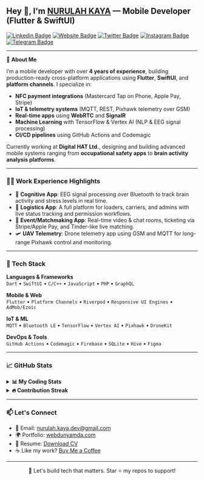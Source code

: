 ## Hey 👋, I'm [NURULAH KAYA](https://github.com/nurllhk) — Mobile Developer (Flutter & SwiftUI)

[![Linkedin Badge](https://img.shields.io/badge/-LinkedIn-0e76a8?style=flat-square&logo=Linkedin&logoColor=white)](https://www.linkedin.com/in/nurulah-kaya-10a88320a/)
[![Website Badge](https://img.shields.io/badge/Portfolio-3b5998?style=flat-square&logo=google-chrome&logoColor=white)](http://webdunyamda.com/)
[![Twitter Badge](https://img.shields.io/badge/-Twitter-00acee?style=flat-square&logo=Twitter&logoColor=white)](https://twitter.com/webdunyamda)
[![Instagram Badge](https://img.shields.io/badge/-Instagram-e4405f?style=flat-square&logo=Instagram&logoColor=white)](https://instagram.com/nurllh.k/)
[![Telegram Badge](https://img.shields.io/badge/-Telegram-0088cc?style=flat-square&logo=Telegram&logoColor=white)](https://t.me/nurllhk)

---

🎯 **About Me**

I’m a mobile developer with over **4 years of experience**, building production-ready cross-platform applications using **Flutter**, **SwiftUI**, and **platform channels**. I specialize in:

- **NFC payment integrations** (Mastercard Tap on Phone, Apple Pay, Stripe)
- **IoT & telemetry systems** (MQTT, REST, Pixhawk telemetry over GSM)
- **Real-time apps** using **WebRTC** and **SignalR**
- **Machine Learning** with TensorFlow & Vertex AI (NLP & EEG signal processing)
- **CI/CD pipelines** using GitHub Actions and Codemagic

Currently working at **Digital HAT Ltd.**, designing and building advanced mobile systems ranging from **occupational safety apps** to **brain activity analysis platforms**.

---

### 👨‍💻 Work Experience Highlights

- 🧠 **Cognitive App**: EEG signal processing over Bluetooth to track brain activity and stress levels in real time.
- 🚚 **Logistics App**: A full platform for loaders, carriers, and admins with live status tracking and permission workflows.
- 📱 **Event/Matchmaking App**: Real-time video & chat rooms, ticketing via Stripe/Apple Pay, and Tinder-like live matching.
- 🛩️ **UAV Telemetry**: Drone telemetry app using GSM and MQTT for long-range Pixhawk control and monitoring.

---

### 🚀 Tech Stack

**Languages & Frameworks**  
`Dart` • `SwiftUI` • `C/C++` • `JavaScript` • `PHP` • `GraphQL`

**Mobile & Web**  
`Flutter` • `Platform Channels` • `Riverpod` • `Responsive UI Engines` • `AdMob/Ezoic`

**IoT & ML**  
`MQTT` • `Bluetooth LE` • `TensorFlow` • `Vertex AI` • `Pixhawk` • `DroneKit`

**DevOps & Tools**  
`GitHub Actions` • `Codemagic` • `Firebase` • `SQLite` • `Hive` • `Figma`

---

### 📈 GitHub Stats

<details>
<summary><b>📊 My Coding Stats</b></summary>
<br />
<img height="180em" src="https://github-readme-stats.vercel.app/api?username=nurllhk&show_icons=true&hide_border=true&count_private=true&include_all_commits=true" />
<img height="180em" src="https://github-readme-stats.vercel.app/api/top-langs/?username=nurllhk&exclude_repo=KNN-Image-Classification&show_icons=true&hide_border=true&layout=compact&langs_count=8"/>
</details>

<details>
<summary><b>🔥 Contribution Streak</b></summary>
<br />
<img height="180em" src="https://github-readme-streak-stats.herokuapp.com/?user=nurllhk&hide_border=true" />
</details>

---

### 📫 Let's Connect

- 📧 Email: [nurulah.kaya.dev@gmail.com](mailto:nurulah.kaya.dev@gmail.com)  
- 🌍 Portfolio: [webdunyamda.com](http://webdunyamda.com/)  
- 💼 Resume: [Download CV](https://github.com/nurllhk/nkcv/blob/main/NURULAH_KAYA.pdf)  
- ☕ Like my work? [Buy Me a Coffee](https://www.buymeacoffee.com/kayanurullU)

---

<div align="center">
🧠 Let's build tech that matters. Star ⭐ my repos to support!
</div>
